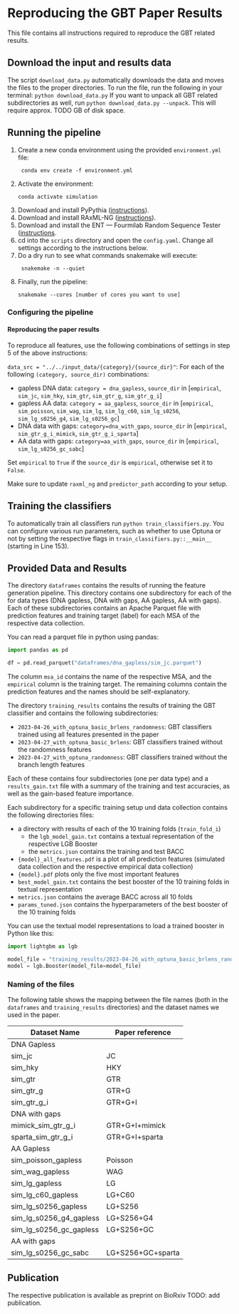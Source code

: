# Reproducing the GBT Paper Results

This file contains all instructions required to reproduce the GBT related results. 


## Download the input and results data
The script `download_data.py` automatically downloads the data and moves the files to the proper directories.
To run the file, run the following in your terminal: `python download_data.py`
If you want to unpack all GBT related subdirectories as well, run `python download_data.py --unpack`. This will require approx. TODO GB of disk space.

## Running the pipeline
1. Create a new conda environment using the provided `environment.yml` file:
   ```commandline
    conda env create -f environment.yml
    ```
2. Activate the environment:
    ```commandline
    conda activate simulation
    ```
3. Download and install PyPythia ([instructions](https://github.com/tschuelia/PyPythia/wiki/Installation)).
4. Download and install RAxML-NG ([instructions](https://github.com/amkozlov/raxml-ng/wiki/Installation)).
5. Download and install the ENT — Fourmilab Random Sequence Tester ([instructions](https://github.com/Fourmilab/ent_random_sequence_tester).
6. cd into the `scripts` directory and open the `config.yaml`. Change all settings according to the instructions below.
7. Do a dry run to see what commands snakemake will execute:
   ```commandline
    snakemake -n --quiet
    ```
8. Finally, run the pipeline:
    ```commandline
    snakemake --cores [number of cores you want to use]
    ```

### Configuring the pipeline
#### Reproducing the paper results
To reproduce all features, use the following combinations of settings in step 5 of the above instructions:

`data_src = "../../input_data/{category}/{source_dir}"`:
For each of the following `(category, source_dir)` combinations:

- gapless DNA data: `category = dna_gapless`, `source_dir`
  in [`empirical`, `sim_jc`, `sim_hky`, `sim_gtr`, `sim_gtr_g`, `sim_gtr_g_i`]
- gapless AA data: `category = aa_gapless`, `source_dir`
  in [`empirical`, `sim_poisson`, `sim_wag`, `sim_lg`, `sim_lg_c60`, `sim_lg_s0256`, `sim_lg_s0256_g4`, `sim_lg_s0256_gc`]
- DNA data with gaps: `category=dna_with_gaps`, `source_dir`
  in [`empirical`, `sim_gtr_g_i_mimick`, `sim_gtr_g_i_sparta`]
- AA data with gaps: `category=aa_with_gaps`, `source_dir` in [`empirical`, `sim_lg_s0256_gc_sabc`]

Set `empirical` to `True` if the `source_dir` is `empirical`, otherwise set it to `False`.

Make sure to update `raxml_ng` and `predictor_path` according to your setup.

## Training the classifiers
To automatically train all classifiers run `python train_classifiers.py`. 
You can configure various run parameters, such as whether to use Optuna or not by setting the respective flags in `train_classifiers.py::__main__` (starting in Line 153).  

## Provided Data and Results

The directory `dataframes` contains the results of running the feature generation pipeline. 
This directory contains one subdirectory for each of the for data types (DNA gapless, DNA with gaps, AA gapless, AA with gaps).
Each of these subdirectories contains an Apache Parquet file with prediction features and training target (label) for each MSA of the respective data collection.

You can read a parquet file in python using pandas:
```python
import pandas as pd

df = pd.read_parquet("dataframes/dna_gapless/sim_jc.parquet")
```
The column `msa_id` contains the name of the respective MSA, and the `empirical` column is the training target.
The remaining columns contain the prediction features and the names should be self-explanatory.


The directory `training_results` contains the results of training the GBT classifier and contains the following
subdirectories:

* `2023-04-26_with_optuna_basic_brlens_randomness`: GBT classifiers trained using all features presented in the paper
* `2023-04-27_with_optuna_basic_brlens`: GBT classifiers trained without the randomness features
* `2023-04-27_with_optuna_randomness`: GBT classifiers trained without the branch length features

Each of these contains four subdirectories (one per data type) and a `results_gain.txt` file with a summary of the
training and test accuracies, as well as the gain-based feature importance.

Each subdirectory for a specific training setup und data collection contains the following directories files:
- a directory with results of each of the 10 training folds (`train_fold_i`)
  - the `lgb_model_gain.txt` contains a textual representation of the respective LGB Booster
  - the `metrics.json` contains the training and test BACC
- `{model}_all_features.pdf` is a plot of all prediction features (simulated data collection and the respective empirical data collection)
- `{model}.pdf` plots only the five most important features 
- `best_model_gain.txt` contains the best booster of the 10 training folds in textual representation
- `metrics.json` contains the average BACC across all 10 folds
- `params_tuned.json` contains the hyperparameters of the best booster of the 10 training folds

You can use the textual model representations to load a trained booster in Python like this:
```python
import lightgbm as lgb

model_file = "training_results/2023-04-26_with_optuna_basic_brlens_randomness/dna_gapless/sim_jc/best_model_gain.txt"
model = lgb.Booster(model_file=model_file)
```

### Naming of the files
The following table shows the mapping between the file names (both in the `dataframes` and `training_results` directories) and the dataset names we used in the paper.


| Dataset Name      | Paper reference   |
|-------------------|-------------------|
| DNA Gapless       |                   |
| sim_jc            | JC                |
| sim_hky           | HKY               |
| sim_gtr           | GTR               |
| sim_gtr_g         | GTR+G             |
| sim_gtr_g_i       | GTR+G+I           |
| DNA with gaps     |                   |
| mimick_sim_gtr_g_i | GTR+G+I+mimick    |
| sparta_sim_gtr_g_i | GTR+G+I+sparta    |
| AA Gapless        |                   | 
| sim_poisson_gapless | Poisson           |
| sim_wag_gapless   | WAG               |
| sim_lg_gapless    | LG                |
| sim_lg_c60_gapless | LG+C60            |
| sim_lg_s0256_gapless | LG+S256           | 
| sim_lg_s0256_g4_gapless | LG+S256+G4        |
| sim_lg_s0256_gc_gapless | LG+S256+GC        |
| AA with gaps      |                   |
| sim_lg_s0256_gc_sabc | LG+S256+GC+sparta |



## Publication
The respective publication is available as preprint on BioRxiv
TODO: add publication.